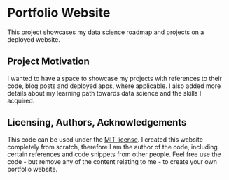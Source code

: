 # Portfolio Website
This project showcases my data science roadmap and projects on a deployed website.

## Project Motivation
I wanted to have a space to showcase my projects with references to their code, blog posts and deployed apps, where applicable. I also added more details about my learning path towards data science and the skills I acquired.

## Licensing, Authors, Acknowledgements
This code can be used under the [MIT license](https://github.com/IhorMuliar/IhorMuliar.github.io/blob/main/LICENSE). I created this website completely from scratch, therefore I am the author of the code, including certain references and code snippets from other people. Feel free use the code - but remove any of the content relating to me - to create your own portfolio website.

